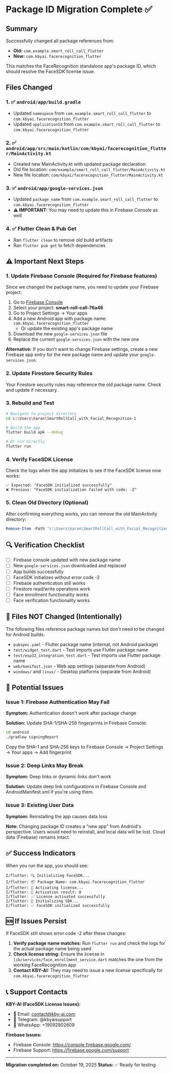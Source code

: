 # Package ID Migration Complete ✅

## Summary

Successfully changed all package references from:
- **Old:** `com.example.smart_roll_call_flutter`
- **New:** `com.kbyai.facerecognition_flutter`

This matches the FaceRecognition standalone app's package ID, which should resolve the FaceSDK license issue.

## Files Changed

### 1. ✅ `android/app/build.gradle`
- Updated `namespace` from `com.example.smart_roll_call_flutter` to `com.kbyai.facerecognition_flutter`
- Updated `applicationId` from `com.example.smart_roll_call_flutter` to `com.kbyai.facerecognition_flutter`

### 2. ✅ `android/app/src/main/kotlin/com/kbyai/facerecognition_flutter/MainActivity.kt`
- Created new MainActivity.kt with updated package declaration
- Old file location: `com/example/smart_roll_call_flutter/MainActivity.kt`
- New file location: `com/kbyai/facerecognition_flutter/MainActivity.kt`

### 3. ✅ `android/app/google-services.json`
- Updated `package_name` from `com.example.smart_roll_call_flutter` to `com.kbyai.facerecognition_flutter`
- **⚠️ IMPORTANT:** You may need to update this in Firebase Console as well

### 4. ✅ Flutter Clean & Pub Get
- Ran `flutter clean` to remove old build artifacts
- Ran `flutter pub get` to fetch dependencies

## ⚠️ Important Next Steps

### 1. Update Firebase Console (Required for Firebase features)

Since we changed the package name, you need to update your Firebase project:

1. Go to [Firebase Console](https://console.firebase.google.com/)
2. Select your project: **smart-roll-call-76a46**
3. Go to Project Settings → Your apps
4. Add a new Android app with package name: `com.kbyai.facerecognition_flutter`
   - Or update the existing app's package name
5. Download the new `google-services.json` file
6. Replace the current `google-services.json` with the new one

**Alternative:** If you don't want to change Firebase settings, create a new Firebase app entry for the new package name and update your `google-services.json`.

### 2. Update Firestore Security Rules

Your Firestore security rules may reference the old package name. Check and update if necessary.

### 3. Rebuild and Test

```bash
# Navigate to project directory
cd c:\Users\karan\SmartRollCall_with_Facial_Recognition-1

# Build the app
flutter build apk --debug

# Or run directly
flutter run
```

### 4. Verify FaceSDK License

Check the logs when the app initializes to see if the FaceSDK license now works:

```
✅ Expected: "FaceSDK initialized successfully"
❌ Previous: "FaceSDK initialization failed with code: -2"
```

### 5. Clean Old Directory (Optional)

After confirming everything works, you can remove the old MainActivity directory:

```powershell
Remove-Item -Path "c:\Users\karan\SmartRollCall_with_Facial_Recognition-1\android\app\src\main\kotlin\com\example" -Recurse -Force
```

## 🔍 Verification Checklist

- [ ] Firebase console updated with new package name
- [ ] New `google-services.json` downloaded and replaced
- [ ] App builds successfully
- [ ] FaceSDK initializes without error code -2
- [ ] Firebase authentication still works
- [ ] Firestore read/write operations work
- [ ] Face enrollment functionality works
- [ ] Face verification functionality works

## 📝 Files NOT Changed (Intentionally)

The following files reference package names but don't need to be changed for Android builds:

- `pubspec.yaml` - Flutter package name (internal, not Android package)
- `test/widget_test.dart` - Test imports use Flutter package name
- `test/esp32_integration_test.dart` - Test imports use Flutter package name
- `web/manifest.json` - Web app settings (separate from Android)
- `windows/` and `linux/` - Desktop platforms (separate from Android)

## 🚨 Potential Issues

### Issue 1: Firebase Authentication May Fail

**Symptom:** Authentication doesn't work after package change

**Solution:** Update SHA-1/SHA-256 fingerprints in Firebase Console:
```bash
cd android
./gradlew signingReport
```
Copy the SHA-1 and SHA-256 keys to Firebase Console → Project Settings → Your apps → Add fingerprint

### Issue 2: Deep Links May Break

**Symptom:** Deep links or dynamic links don't work

**Solution:** Update deep link configurations in Firebase Console and AndroidManifest.xml if you're using them.

### Issue 3: Existing User Data

**Symptom:** Reinstalling the app causes data loss

**Note:** Changing package ID creates a "new app" from Android's perspective. Users would need to reinstall, and local data will be lost. Cloud data (Firebase) remains intact.

## ✅ Success Indicators

When you run the app, you should see:

```
I/flutter: 🔍 Initializing FaceSDK...
I/flutter: 📦 Package Name: com.kbyai.facerecognition_flutter
I/flutter: 🔑 Activating license...
I/flutter: 🎯 Activation result: 0
I/flutter: ✅ License activated successfully
I/flutter: 🚀 Initializing SDK...
I/flutter: ✅ FaceSDK initialized successfully
```

## 🆘 If Issues Persist

If FaceSDK still shows error code -2 after these changes:

1. **Verify package name matches:** Run `flutter run` and check the logs for the actual package name being used
2. **Check license string:** Ensure the license in `lib/services/face_enrollment_service.dart` matches the one from the working FaceRecognition app
3. **Contact KBY-AI:** They may need to issue a new license specifically for `com.kbyai.facerecognition_flutter`

## 📞 Support Contacts

**KBY-AI (FaceSDK License Issues):**
- 📧 Email: contact@kby-ai.com
- 💬 Telegram: @kbyaisupport
- 📱 WhatsApp: +19092802609

**Firebase Issues:**
- Firebase Console: https://console.firebase.google.com/
- Firebase Support: https://firebase.google.com/support

---

**Migration completed on:** October 19, 2025
**Status:** ✅ Ready for testing
